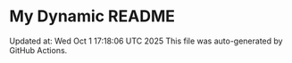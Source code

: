 # My Dynamic README
Updated at: Wed Oct  1 17:18:06 UTC 2025
This file was auto-generated by GitHub Actions.
